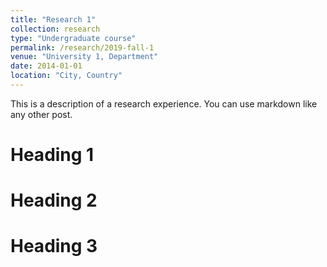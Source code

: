```yaml
---
title: "Research 1"
collection: research
type: "Undergraduate course"
permalink: /research/2019-fall-1
venue: "University 1, Department"
date: 2014-01-01
location: "City, Country"
---
```


This is a description of a research experience. You can use markdown like any other post.

Heading 1
======

Heading 2
======

Heading 3
======